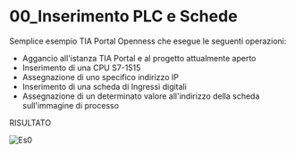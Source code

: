 # 00_Inserimento PLC e Schede
Semplice esempio TIA Portal Openness che esegue le seguenti operazioni:

- Aggancio all'istanza TIA Portal e al progetto attualmente aperto
- Inserimento di una CPU S7-1515
- Assegnazione di uno specifico indirizzo IP
- Inserimento di una scheda di Ingressi digitali
- Assegnazione di un determinato valore all'indirizzo della scheda sull'immagine di processo

RISULTATO

![Es0](https://user-images.githubusercontent.com/108678849/196917622-7cab2f0d-db52-4b9f-8cfe-c92768f47563.png)
